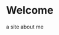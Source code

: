 # Welcome

a site about me



<!-- use this to make a menu when you add more pages -->
<!-- ```{toctree}
:maxdepth: 2
:hidden:

pechakucha
``` -->
